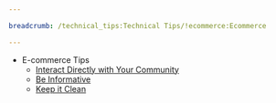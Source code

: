 ```yaml
---

breadcrumb: /technical_tips:Technical Tips/!ecommerce:Ecommerce

---
```


* E-commerce Tips
    * [Interact Directly with Your Community](build_an_audience_for_ecommerce.md#social-media-strategy:-interact-directly-with-your-community)
    * [Be Informative](build_an_audience_for_ecommerce.md#social-media-strategy:-be-informative)
    * [Keep it Clean](build_an_audience_for_ecommerce.md#site-strategy:-keep-it-clean)

